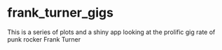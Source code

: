 # frank_turner_gigs

This is a series of plots and a shiny app looking at the prolific gig rate of punk rocker Frank Turner
